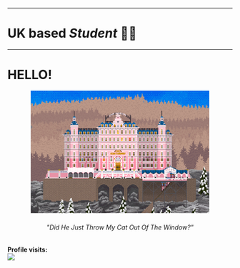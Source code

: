 <hr>
<h1>UK based <i>Student</i> 👨‍💻</h1>
<hr>
<h1>HELLO!</h1>
<p align="center">
<img src="grand-budapest-gif.gif" width="400px">
<h6 align="center">"Did He Just <i>Throw My Cat</i> Out Of The Window?"</h6>
</p>
<h4>Profile visits: <br><img src="https://profile-counter.glitch.me/moolordking/count.svg" /></h4>
